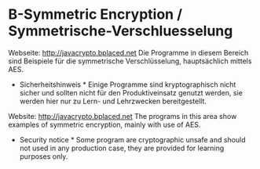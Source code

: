 # B-Symmetric Encryption / Symmetrische-Verschluesselung

Webseite: http://javacrypto.bplaced.net
Die Programme in diesem Bereich sind Beispiele für die symmetrische Verschlüsselung, hauptsächlich mittels AES.
* Sicherheitshinweis * Einige Programme sind kryptographisch nicht sicher und sollten nicht für den Produktiveinsatz genutzt werden, sie werden hier nur zu Lern- und Lehrzwecken bereitgestellt.

Website: http://javacrypto.bplaced.net
The programs in this area show examples of symmetric encryption, mainly with use of AES.
* Security notice * Some program are cryptographic unsafe and should not used in any production case, they are provided for learning purposes only.
